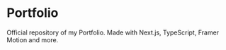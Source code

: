 # Portfolio

Official repository of my Portfolio. Made with Next.js, TypeScript, Framer Motion and more.
